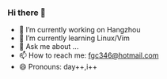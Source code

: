 ### Hi there 👋

<!--
**fgc346/fgc346** is a ✨ _special_ ✨ repository because its `README.md` (this file) appears on your GitHub profile.

Here are some ideas to get you started:
-->
- 🔭 I’m currently working on Hangzhou
- 🌱 I’m currently learning Linux/Vim
- 💬 Ask me about ...
- 📫 How to reach me: fgc346@hotmail.com
- 😄 Pronouns: day++,i++

